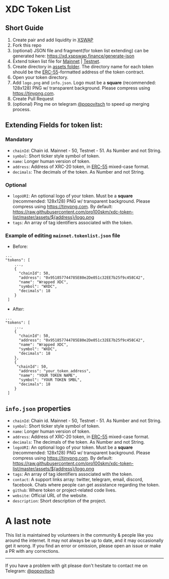 # XDC Token List

## Short Guide
1) Create pair and add liquidity in [XSWAP](https://app.xspswap.finance/add/XDC)
2) Fork this repo
3) (optional) JSON file and fragment(for token list extending) can be generated here: https://xd.xspswap.finance/generate-json
4) Extend token list file for [Mainnet](https://raw.githubusercontent.com/pro100skm/xdc-token-list/master/mainnet.tokenlist.json) | [Testnet](https://raw.githubusercontent.com/pro100skm/xdc-token-list/master/testnet.tokenlist.json).
5) Create directory in [assets folder](https://github.com/pro100skm/xdc-token-list/tree/master/assets/). The directory name for each token should be the [ERC-55](https://eips.ethereum.org/EIPS/eip-55)-formatted address of the token contract.
6) Open your token directory.
7) Add `logo.png` and `info.json`. Logo must be a **square** (recommended: 128x128) PNG w/ transparent background. Please compress using https://tinypng.com.
8) Create Pull Request
9) (optional) Ping me on telegram [@popovitsch](https://t.me/popovitsch) to speed up merging process.


## Extending Fields for token list:

### Mandatory 

-  `chainId`:   Chain id. Mainnet - 50, Testnet - 51. As Number and not String.
-  `symbol`:    Short ticker style symbol of token.
-  `name`:      Longer human version of token.
-  `address`:   Address of XRC-20 token, in [ERC-55](https://eips.ethereum.org/EIPS/eip-55) mixed-case format.
-  `decimals`:  The decimals of the token. As Number and not String.

### Optional

-  `logoURI`:     An optional logo of your token. Must be a **square** (recommended: 128x128) PNG w/ transparent background. Please compress using https://tinypng.com. By default: https://raw.githubusercontent.com/pro100skm/xdc-token-list/master/assets/${address}/logo.png
-  `tags`: An array of tag identifiers associated with the token.

### Example of editing `mainnet.tokenlist.json` file

- Before:
```
...
"tokens": [
    ...,
    {
      "chainId": 50,
      "address": "0x951857744785E80e2De051c32EE7b25f9c458C42",
      "name": "Wrapped XDC",
      "symbol": "WXDC",
      "decimals": 18
    }
 ]
```
- After:
```
...
"tokens": [
    ...,
    {
      "chainId": 50,
      "address": "0x951857744785E80e2De051c32EE7b25f9c458C42",
      "name": "Wrapped XDC",
      "symbol": "WXDC",
      "decimals": 18
    },
    {
     "chainId": 50,
      "address": "your_token_address",
      "name": "YOUR TOKEN NAME",
      "symbol": "YOUR TOKEN SMBL",
      "decimals": 18
    }
 ]
```

## `info.json` properties

-  `chainId`:     Chain id. Mainnet - 50, Testnet - 51. As Number and not String.
-  `symbol`:      Short ticker style symbol of token.
-  `name`:        Longer human version of token.
-  `address`:     Address of XRC-20 token, in [ERC-55](https://eips.ethereum.org/EIPS/eip-55) mixed-case format.
-  `decimals`:    The decimals of the token. As Number and not String.
-  `logoURI`:     An optional logo of your token. Must be a **square** (recommended: 128x128) PNG w/ transparent background. Please compress using https://tinypng.com. By default: https://raw.githubusercontent.com/pro100skm/xdc-token-list/master/assets/${address}/logo.png
-  `tags`:        An array of tag identifiers associated with the token.
-  `contact`:     A support links array: twitter, telegram, email, discord, facebook. Chats where people can get assistance regarding the token.
-  `github`:      Where token or project-related code lives.
-  `website`:     Official URL of the website.
-  `description`: Short description of the project.

# A last note

This list is maintained by volunteers in the community &amp; people like you around the internet. It may not always be up to date, and it may occasionally get it wrong. If you find an error or omission, please open an issue or make a PR with any corrections.

---

If you have a problem with git please don't hesitate to contact me on Telegram: [@popovitsch](https://t.me/popovitsch)
